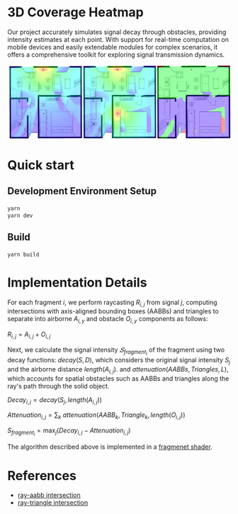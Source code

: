 # 3D Coverage Heatmap

Our project accurately simulates signal decay through obstacles, providing intensity estimates at each point. With support for real-time computation on mobile devices and easily extendable modules for complex scenarios, it offers a comprehensive toolkit for exploring signal transmission dynamics.

![demo](./demo.jpg)

# Quick start

## Development Environment Setup

```
yarn
yarn dev
```

## Build

```
yarn build
```

# Implementation Details

For each fragment $i$, we perform raycasting $R_{i,j}$ from signal $j$, computing intersections with axis-aligned bounding boxes (AABBs) and triangles to separate into airborne ${A_{i,y}}$ and obstacle ${O_{i,y}}$ components as follows:

$R_{i,j} = {A}_{i,j} + {O}_{i,j}$ 

Next, we calculate the signal intensity $𝑆_{fragment_i}$ of the fragment using two decay functions: $decay(S,D)$, which considers the original signal intensity $S_j$ and the airborne distance $length({A}_{i,j})$. and $attenuation(AABBs,Triangles,L)$, which accounts for spatial obstacles such as AABBs and triangles along the ray's path through the solid object.

$Decay_{i,j} = {decay}(S_{j}, length({A}_{i,j}))$

$Attenuation_{i,j} = \sum_{k} \ attenuation(AABB_k,Triangle_k,length(O_{i,j}))$

$S_{fragment_i} = \max_j (Decay_{i,j}-Attenuation_{i,j})$

The algorithm described above is implemented in a [fragmenet shader](./packages/three-coverage-heatmap/src/Material/HeatmapMaterial/fragmentShader.js).


# References

- [ray-aabb intersection](https://gist.github.com/DomNomNom/46bb1ce47f68d255fd5d)
- [ray-triangle intersection](https://stackoverflow.com/questions/59257678/intersect-a-ray-with-a-triangle-in-glsl-c)
